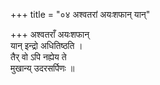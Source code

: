 +++
title = "०४ अश्वतरां अयःशफान् यान्"

+++
अश्वतराँ अयःशफान्  
यान् इन्द्रो अधितिष्ठति ।  
तैर् वो ऽपि नह्येय ते  
मुखान्य् उदरसर्पिणः ॥